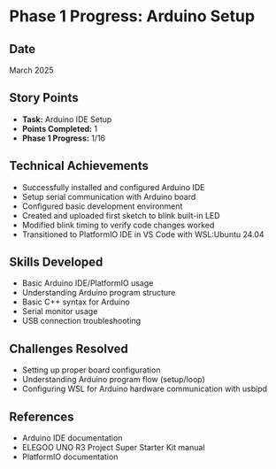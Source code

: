 # Phase 1 Progress: Arduino Setup

## Date
March 2025

## Story Points
- **Task:** Arduino IDE Setup
- **Points Completed:** 1
- **Phase 1 Progress:** 1/16

## Technical Achievements
- Successfully installed and configured Arduino IDE
- Setup serial communication with Arduino board
- Configured basic development environment
- Created and uploaded first sketch to blink built-in LED
- Modified blink timing to verify code changes worked
- Transitioned to PlatformIO IDE in VS Code with WSL:Ubuntu 24.04

## Skills Developed
- Basic Arduino IDE/PlatformIO usage
- Understanding Arduino program structure
- Basic C++ syntax for Arduino
- Serial monitor usage
- USB connection troubleshooting

## Challenges Resolved
- Setting up proper board configuration
- Understanding Arduino program flow (setup/loop)
- Configuring WSL for Arduino hardware communication with usbipd

## References
- Arduino IDE documentation
- ELEGOO UNO R3 Project Super Starter Kit manual
- PlatformIO documentation
